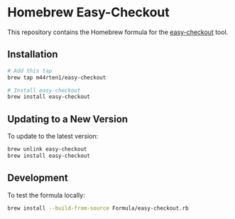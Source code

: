 # Homebrew Easy-Checkout

This repository contains the Homebrew formula for the [easy-checkout](https://github.com/m44rten1/easy-checkout) tool.

## Installation

```bash
# Add this tap
brew tap m44rten1/easy-checkout

# Install easy-checkout
brew install easy-checkout
```

## Updating to a New Version

To update to the latest version:

```bash
brew unlink easy-checkout
brew install easy-checkout
```

## Development

To test the formula locally:

```bash
brew install --build-from-source Formula/easy-checkout.rb
```